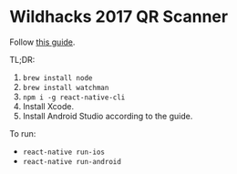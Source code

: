 Wildhacks 2017 QR Scanner
=========================

Follow [this guide](https://facebook.github.io/react-native/docs/getting-started.html).

TL;DR:
1. `brew install node`
2. `brew install watchman`
3. `npm i -g react-native-cli`
4. Install Xcode.
5. Install Android Studio according to the guide.

To run:
- `react-native run-ios`
- `react-native run-android`

